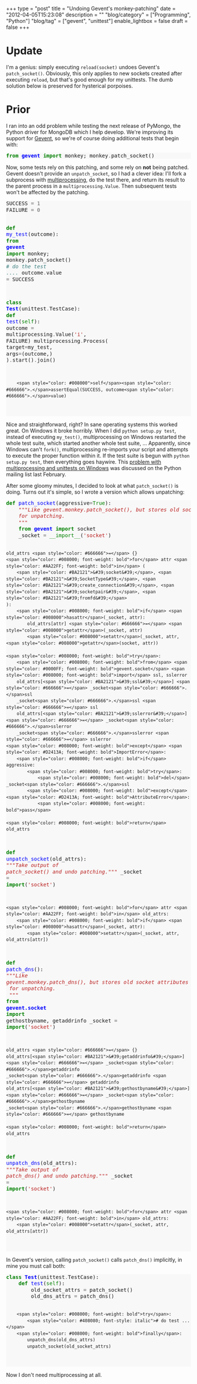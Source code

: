 +++
type = "post"
title = "Undoing Gevent's monkey-patching"
date = "2012-04-05T15:23:08"
description = ""
"blog/category" = ["Programming", "Python"]
"blog/tag" = ["gevent", "unittest"]
enable_lightbox = false
draft = false
+++

<h1 id="update">Update</h1>
<p>I'm a genius: simply executing <code>reload(socket)</code> undoes Gevent's
<code>patch_socket()</code>. Obviously, this only applies to new sockets created
after executing <code>reload</code>, but that's good enough for my unittests. The
dumb solution below is preserved for hysterical porpoises.</p>
<h1 id="prior">Prior</h1>
<p>I ran into an odd problem while testing the next release of PyMongo, the
Python driver for MongoDB which I help develop. We're improving its
support for <a href="http://www.gevent.org/">Gevent</a>, so we're of course doing
additional tests that begin with:</p>
<div class="codehilite" style="background: #f8f8f8"><pre style="line-height: 125%"><span style="color: #008000; font-weight: bold">from</span> <span style="color: #0000FF; font-weight: bold">gevent</span> <span style="color: #008000; font-weight: bold">import</span> monkey; monkey<span style="color: #666666">.</span>patch_socket()
</pre></div>


<p>Now, some tests rely on this patching, and some rely on <strong>not</strong> being
patched. Gevent doesn't provide an <code>unpatch_socket</code>, so I had a clever
idea: I'll fork a subprocess with
<a href="http://docs.python.org/library/multiprocessing.html">multiprocessing</a>,
do the test there, and return its result to the parent process in a
<code>multiprocessing.Value</code>. Then subsequent tests won't be affected by the
patching.</p>
<div class="codehilite" style="background: #f8f8f8"><pre style="line-height: 125%">SUCCESS <span style="color: #666666">=</span> <span style="color: #666666">1</span>
FAILURE <span style="color: #666666">=</span> <span style="color: #666666">0</span>

<span style="color: #008000; font-weight: bold">def</span> <span style="color: #0000FF">my_test</span>(outcome):
    <span style="color: #008000; font-weight: bold">from</span> <span style="color: #0000FF; font-weight: bold">gevent</span> <span style="color: #008000; font-weight: bold">import</span> monkey; monkey<span style="color: #666666">.</span>patch_socket()
    <span style="color: #408080; font-style: italic"># do the test ....</span>
    outcome<span style="color: #666666">.</span>value <span style="color: #666666">=</span> SUCCESS

<span style="color: #008000; font-weight: bold">class</span> <span style="color: #0000FF; font-weight: bold">Test</span>(unittest<span style="color: #666666">.</span>TestCase):
    <span style="color: #008000; font-weight: bold">def</span> <span style="color: #0000FF">test</span>(<span style="color: #008000">self</span>):
        outcome <span style="color: #666666">=</span> multiprocessing<span style="color: #666666">.</span>Value(<span style="color: #BA2121">&#39;i&#39;</span>, FAILURE)
        multiprocessing<span style="color: #666666">.</span>Process(
            target<span style="color: #666666">=</span>my_test,
            args<span style="color: #666666">=</span>(outcome,)
        )<span style="color: #666666">.</span>start()<span style="color: #666666">.</span>join()

        <span style="color: #008000">self</span><span style="color: #666666">.</span>assertEqual(SUCCESS, outcome<span style="color: #666666">.</span>value)
</pre></div>


<p>Nice and straightforward, right? In sane operating systems this worked
great. On Windows it broke horribly. When I did <code>python setup.py test</code>,
instead of executing <code>my_test()</code>, multiprocessing on Windows restarted
the whole test suite, which started another whole test suite, ...
Apparently, since Windows can't <code>fork()</code>, multiprocessing re-imports
your script and attempts to execute the proper function within it. If
the test suite is begun with <code>python setup.py test</code>, then everything
goes haywire. This <a href="http://mail.python.org/pipermail/python-list/2011-February/1266451.html">problem with multiprocessing and unittests on
Windows</a>
was discussed on the Python mailing list last February.</p>
<p>After some gloomy minutes, I decided to look at what <code>patch_socket()</code> is
doing. Turns out it's simple, so I wrote a version which allows
unpatching:</p>
<div class="codehilite" style="background: #f8f8f8"><pre style="line-height: 125%"><span style="color: #008000; font-weight: bold">def</span> <span style="color: #0000FF">patch_socket</span>(aggressive<span style="color: #666666">=</span><span style="color: #008000">True</span>):
    <span style="color: #BA2121; font-style: italic">&quot;&quot;&quot;Like gevent.monkey.patch_socket(), but stores old socket attributes</span>
<span style="color: #BA2121; font-style: italic">    for unpatching.</span>
<span style="color: #BA2121; font-style: italic">    &quot;&quot;&quot;</span>
    <span style="color: #008000; font-weight: bold">from</span> <span style="color: #0000FF; font-weight: bold">gevent</span> <span style="color: #008000; font-weight: bold">import</span> socket
    _socket <span style="color: #666666">=</span> <span style="color: #008000">__import__</span>(<span style="color: #BA2121">&#39;socket&#39;</span>)

    old_attrs <span style="color: #666666">=</span> {}
    <span style="color: #008000; font-weight: bold">for</span> attr <span style="color: #AA22FF; font-weight: bold">in</span> (
        <span style="color: #BA2121">&#39;socket&#39;</span>, <span style="color: #BA2121">&#39;SocketType&#39;</span>, <span style="color: #BA2121">&#39;create_connection&#39;</span>, <span style="color: #BA2121">&#39;socketpair&#39;</span>, <span style="color: #BA2121">&#39;fromfd&#39;</span>
    ):
        <span style="color: #008000; font-weight: bold">if</span> <span style="color: #008000">hasattr</span>(_socket, attr):
            old_attrs[attr] <span style="color: #666666">=</span> <span style="color: #008000">getattr</span>(_socket, attr)
            <span style="color: #008000">setattr</span>(_socket, attr, <span style="color: #008000">getattr</span>(socket, attr))

    <span style="color: #008000; font-weight: bold">try</span>:
        <span style="color: #008000; font-weight: bold">from</span> <span style="color: #0000FF; font-weight: bold">gevent.socket</span> <span style="color: #008000; font-weight: bold">import</span> ssl, sslerror
        old_attrs[<span style="color: #BA2121">&#39;ssl&#39;</span>] <span style="color: #666666">=</span> _socket<span style="color: #666666">.</span>ssl
        _socket<span style="color: #666666">.</span>ssl <span style="color: #666666">=</span> ssl
        old_attrs[<span style="color: #BA2121">&#39;sslerror&#39;</span>] <span style="color: #666666">=</span> _socket<span style="color: #666666">.</span>sslerror
        _socket<span style="color: #666666">.</span>sslerror <span style="color: #666666">=</span> sslerror
    <span style="color: #008000; font-weight: bold">except</span> <span style="color: #D2413A; font-weight: bold">ImportError</span>:
        <span style="color: #008000; font-weight: bold">if</span> aggressive:
            <span style="color: #008000; font-weight: bold">try</span>:
                <span style="color: #008000; font-weight: bold">del</span> _socket<span style="color: #666666">.</span>ssl
            <span style="color: #008000; font-weight: bold">except</span> <span style="color: #D2413A; font-weight: bold">AttributeError</span>:
                <span style="color: #008000; font-weight: bold">pass</span>

    <span style="color: #008000; font-weight: bold">return</span> old_attrs


<span style="color: #008000; font-weight: bold">def</span> <span style="color: #0000FF">unpatch_socket</span>(old_attrs):
    <span style="color: #BA2121; font-style: italic">&quot;&quot;&quot;Take output of patch_socket() and undo patching.&quot;&quot;&quot;</span>
    _socket <span style="color: #666666">=</span> <span style="color: #008000">__import__</span>(<span style="color: #BA2121">&#39;socket&#39;</span>)

    <span style="color: #008000; font-weight: bold">for</span> attr <span style="color: #AA22FF; font-weight: bold">in</span> old_attrs:
        <span style="color: #008000; font-weight: bold">if</span> <span style="color: #008000">hasattr</span>(_socket, attr):
            <span style="color: #008000">setattr</span>(_socket, attr, old_attrs[attr])


<span style="color: #008000; font-weight: bold">def</span> <span style="color: #0000FF">patch_dns</span>():
    <span style="color: #BA2121; font-style: italic">&quot;&quot;&quot;Like gevent.monkey.patch_dns(), but stores old socket attributes</span>
<span style="color: #BA2121; font-style: italic">    for unpatching.</span>
<span style="color: #BA2121; font-style: italic">    &quot;&quot;&quot;</span>
    <span style="color: #008000; font-weight: bold">from</span> <span style="color: #0000FF; font-weight: bold">gevent.socket</span> <span style="color: #008000; font-weight: bold">import</span> gethostbyname, getaddrinfo
    _socket <span style="color: #666666">=</span> <span style="color: #008000">__import__</span>(<span style="color: #BA2121">&#39;socket&#39;</span>)

    old_attrs <span style="color: #666666">=</span> {}
    old_attrs[<span style="color: #BA2121">&#39;getaddrinfo&#39;</span>] <span style="color: #666666">=</span> _socket<span style="color: #666666">.</span>getaddrinfo
    _socket<span style="color: #666666">.</span>getaddrinfo <span style="color: #666666">=</span> getaddrinfo
    old_attrs[<span style="color: #BA2121">&#39;gethostbyname&#39;</span>] <span style="color: #666666">=</span> _socket<span style="color: #666666">.</span>gethostbyname
    _socket<span style="color: #666666">.</span>gethostbyname <span style="color: #666666">=</span> gethostbyname

    <span style="color: #008000; font-weight: bold">return</span> old_attrs


<span style="color: #008000; font-weight: bold">def</span> <span style="color: #0000FF">unpatch_dns</span>(old_attrs):
    <span style="color: #BA2121; font-style: italic">&quot;&quot;&quot;Take output of patch_dns() and undo patching.&quot;&quot;&quot;</span>
    _socket <span style="color: #666666">=</span> <span style="color: #008000">__import__</span>(<span style="color: #BA2121">&#39;socket&#39;</span>)

    <span style="color: #008000; font-weight: bold">for</span> attr <span style="color: #AA22FF; font-weight: bold">in</span> old_attrs:
        <span style="color: #008000">setattr</span>(_socket, attr, old_attrs[attr])
</pre></div>


<p>In Gevent's version, calling <code>patch_socket()</code> calls <code>patch_dns()</code>
implicitly, in mine you must call both:</p>
<div class="codehilite" style="background: #f8f8f8"><pre style="line-height: 125%"><span style="color: #008000; font-weight: bold">class</span> <span style="color: #0000FF; font-weight: bold">Test</span>(unittest<span style="color: #666666">.</span>TestCase):
    <span style="color: #008000; font-weight: bold">def</span> <span style="color: #0000FF">test</span>(<span style="color: #008000">self</span>):
        old_socket_attrs <span style="color: #666666">=</span> patch_socket()
        old_dns_attrs <span style="color: #666666">=</span> patch_dns()

        <span style="color: #008000; font-weight: bold">try</span>:
            <span style="color: #408080; font-style: italic"># do test ...</span>
        <span style="color: #008000; font-weight: bold">finally</span>:
            unpatch_dns(old_dns_attrs)
            unpatch_socket(old_socket_attrs)
</pre></div>


<p>Now I don't need multiprocessing at all.</p>
    
